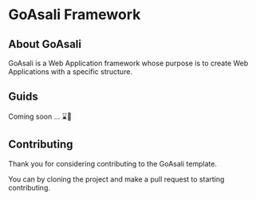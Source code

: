 # GoAsali Framework

## About GoAsali

GoAsali is a Web Application framework whose purpose is to create Web Applications with a specific structure.

## Guids

Coming soon ... ⌛️🫠

## Contributing

Thank you for considering contributing to the GoAsali template.

You can by cloning the project and make a pull request to starting contributing.